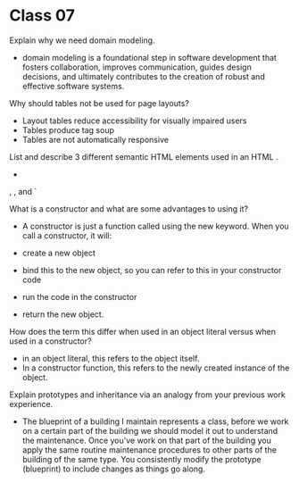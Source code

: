 # Class 07

Explain why we need domain modeling. 
- domain modeling is a foundational step in software development that fosters collaboration, improves communication, guides design decisions, and ultimately contributes to the creation of robust and effective software systems.

Why should tables not be used for page layouts?
- Layout tables reduce accessibility for visually impaired users
- Tables produce tag soup
- Tables are not automatically responsive

List and describe 3 different semantic HTML elements used in an HTML <table>.
- <thead>, <tbody>, and <tfoot>`

What is a constructor and what are some advantages to using it?
- A constructor is just a function called using the new keyword. When you call a constructor, it will:

- create a new object
- bind this to the new object, so you can refer to this in your constructor code
- run the code in the constructor
- return the new object.

How does the term this differ when used in an object literal versus when used in a constructor?
- in an object literal, this refers to the object itself.
- In a constructor function, this refers to the newly created instance of the object.

Explain prototypes and inheritance via an analogy from your previous work experience.
- The blueprint of a building I maintain represents a class, before we work on a certain part of the building we should model it out to understand the maintenance. Once you've work on that part of the building you apply the same routine maintenance procedures to other parts of the building of the same type. You consistently modify the prototype (blueprint) to include changes as things go along.